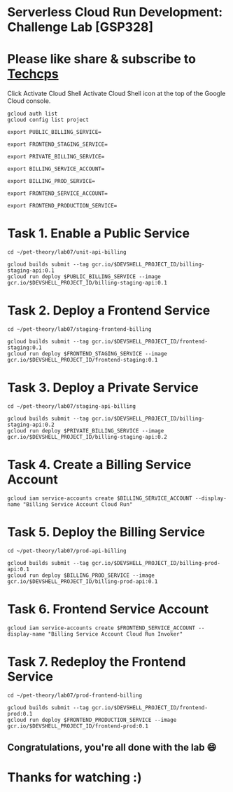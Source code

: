 
# Serverless Cloud Run Development: Challenge Lab [GSP328]

# Please like share & subscribe to [Techcps](https://www.youtube.com/@techcps)

Click Activate Cloud Shell Activate Cloud Shell icon at the top of the Google Cloud console.

```
gcloud auth list
gcloud config list project
```
```
export PUBLIC_BILLING_SERVICE=
```
```
export FRONTEND_STAGING_SERVICE=
```
```
export PRIVATE_BILLING_SERVICE=
```
```
export BILLING_SERVICE_ACCOUNT=
```
```
export BILLING_PROD_SERVICE=
```
```
export FRONTEND_SERVICE_ACCOUNT=
```
```
export FRONTEND_PRODUCTION_SERVICE=
```

# Task 1. Enable a Public Service

```
cd ~/pet-theory/lab07/unit-api-billing
```
```
gcloud builds submit --tag gcr.io/$DEVSHELL_PROJECT_ID/billing-staging-api:0.1
gcloud run deploy $PUBLIC_BILLING_SERVICE --image gcr.io/$DEVSHELL_PROJECT_ID/billing-staging-api:0.1
```
# Task 2. Deploy a Frontend Service

```
cd ~/pet-theory/lab07/staging-frontend-billing

gcloud builds submit --tag gcr.io/$DEVSHELL_PROJECT_ID/frontend-staging:0.1
gcloud run deploy $FRONTEND_STAGING_SERVICE --image gcr.io/$DEVSHELL_PROJECT_ID/frontend-staging:0.1
```

# Task 3. Deploy a Private Service

```
cd ~/pet-theory/lab07/staging-api-billing
```

```
gcloud builds submit --tag gcr.io/$DEVSHELL_PROJECT_ID/billing-staging-api:0.2
gcloud run deploy $PRIVATE_BILLING_SERVICE --image gcr.io/$DEVSHELL_PROJECT_ID/billing-staging-api:0.2
```

# Task 4. Create a Billing Service Account

```
gcloud iam service-accounts create $BILLING_SERVICE_ACCOUNT --display-name "Billing Service Account Cloud Run"
```

# Task 5. Deploy the Billing Service

```
cd ~/pet-theory/lab07/prod-api-billing
```
```
gcloud builds submit --tag gcr.io/$DEVSHELL_PROJECT_ID/billing-prod-api:0.1
gcloud run deploy $BILLING_PROD_SERVICE --image gcr.io/$DEVSHELL_PROJECT_ID/billing-prod-api:0.1
```

# Task 6. Frontend Service Account

```
gcloud iam service-accounts create $FRONTEND_SERVICE_ACCOUNT --display-name "Billing Service Account Cloud Run Invoker"
```

# Task 7. Redeploy the Frontend Service

```
cd ~/pet-theory/lab07/prod-frontend-billing
```

```
gcloud builds submit --tag gcr.io/$DEVSHELL_PROJECT_ID/frontend-prod:0.1
gcloud run deploy $FRONTEND_PRODUCTION_SERVICE --image gcr.io/$DEVSHELL_PROJECT_ID/frontend-prod:0.1
```
## Congratulations, you're all done with the lab 😄

# Thanks for watching :)

